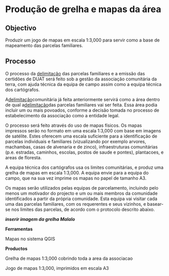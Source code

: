 # Produção de grelha e mapas da área

## **Objectivo**

Produzir um jogo de mapas em escala 1:3,000 para servir como a base de mapeamento das parcelas familiares.

## Processo

O processo da [delimitação](https://cavateco.gitbooks.io/cavateco-legend-manual/content/v/530ecdb2c486b274615ac19828fbbb1dba277b30/GLOSSARY.html#delimitação) das parcelas familiares e a emissão das certidões de DUAT será feito sob a gestão da associação comunitária da terra, com ajuda técnica da equipa de campo assim como a equipa técnica dos cartógrafos.

A[delimitação](https://cavateco.gitbooks.io/cavateco-legend-manual/content/v/530ecdb2c486b274615ac19828fbbb1dba277b30/GLOSSARY.html#delimitação)comunitária já feita anteriormente servirá como a área dentro de qual a[delimitação](https://cavateco.gitbooks.io/cavateco-legend-manual/content/v/530ecdb2c486b274615ac19828fbbb1dba277b30/GLOSSARY.html#delimitação)das parcelas familiares vai ser feita. Essa área podia incluir um ou mais povoados, conforme a decisão tomada no processo de estabelecimento da associação como a entidade legal.

O processo será feito através do uso de mapas físicos. Os mapas impressos serão no formato em uma escala 1:3,000 com base em imagens de satélite. Estes oferecem uma escala suficiente para a identificação de parcelas individuais e familiares \(vizualizando por exemplo arvores, machambas, casas de alvenaria e de zinco\), infraestruturas comunitárias \(p.e. estradas, caminhos, escolas, postos de saude e pontes\), plantacoes, e areas de floresta.

A equipa técnica dos cartógrafos usa os limites comunitárias, e produz uma grelha de mapas em escala 1:3,000. A equipa envie para a equipa do campo, que na sua vez imprime os mapas no papel de tamanho A3.

Os mapas serão utilizados pelas equipas de parcelamento, incluindo pelo menos um motivador do projecto e um ou mais membros da comunidade identificados a partir da própria comunidade. Esta equipa vai visitar cada uma das parcelas familiares, com os requerentes e seus vizinhos, e basear-se nos limites das parcelas, de acordo com o protocolo descrito abaixo.

_**inserir imagem da grelha Malalo**_

**Ferramentas**

Mapas no sistema QGIS

**Productos**

Grelha de mapas 1:3,000 cobrindo toda a area da associacao

Jogo de mapas 1:3,000, imprimidos em escala A3

